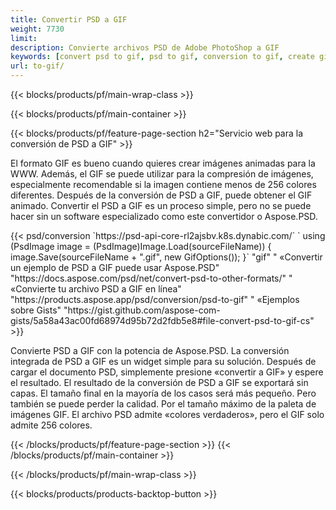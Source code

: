 ```yaml
---
title: Convertir PSD a GIF
weight: 7730
limit: 
description: Convierte archivos PSD de Adobe PhotoShop a GIF
keywords: [convert psd to gif, psd to gif, conversion to gif, create gif from psd, print psd as gif]
url: to-gif/
---
```


{{< blocks/products/pf/main-wrap-class >}}

{{< blocks/products/pf/main-container >}}

{{< blocks/products/pf/feature-page-section h2="Servicio web para la conversión de PSD a GIF" >}}
<p>El formato GIF es bueno cuando quieres crear imágenes animadas para la WWW. Además, el GIF se puede utilizar para la compresión de imágenes, especialmente recomendable si la imagen contiene menos de 256 colores diferentes. Después de la conversión de PSD a GIF, puede obtener el GIF animado. Convertir el PSD a GIF es un proceso simple, pero no se puede hacer sin un software especializado como este convertidor o Aspose.PSD.</p>
{{< psd/conversion `https://psd-api-core-rl2ajsbv.k8s.dynabic.com/` 
`    using (PsdImage image = (PsdImage)Image.Load(sourceFileName))
    {
        image.Save(sourceFileName + ".gif",  new GifOptions());
    }` 
"gif" "
«Convertir un ejemplo de PSD a GIF puede usar Aspose.PSD"  "https://docs.aspose.com/psd/net/convert-psd-to-other-formats/" "
«Convierte tu archivo PSD a GIF en línea" "https://products.aspose.app/psd/conversion/psd-to-gif" "
«Ejemplos sobre Gists" "https://gist.github.com/aspose-com-gists/5a58a43ac00fd68974d95b72d2fdb5e8#file-convert-psd-to-gif-cs" >}}
<p>Convierte PSD a GIF con la potencia de Aspose.PSD. La conversión integrada de PSD a GIF es un widget simple para su solución. Después de cargar el documento PSD, simplemente presione «convertir a GIF» y espere el resultado. El resultado de la conversión de PSD a GIF se exportará sin capas. El tamaño final en la mayoría de los casos será más pequeño. Pero también se puede perder la calidad. Por el tamaño máximo de la paleta de imágenes GIF. El archivo PSD admite «colores verdaderos», pero el GIF solo admite 256 colores. </p>
{{< /blocks/products/pf/feature-page-section >}}
{{< /blocks/products/pf/main-container >}}


{{< /blocks/products/pf/main-wrap-class >}}

{{< blocks/products/products-backtop-button >}}
